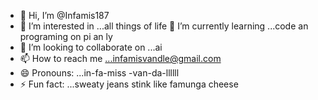 - 👋 Hi, I’m @Infamis187
- 👀 I’m interested in ...all things of life
  🌱 I’m currently learning ...code an programing on pi an ly
- 💞️ I’m looking to collaborate on ...ai
- 📫 How to reach me ...infamisvandle@gmail.com
- 😄 Pronouns: ...in-fa-miss -van-da-llllll
- ⚡ Fun fact: ...sweaty jeans stink like famunga cheese

<!---
Infamis187/Infamis187 is a ✨ special ✨ repository because its `README.md` (this file) appears on your GitHub profile.
You can click the Preview link to take a look at your changes.
--->
